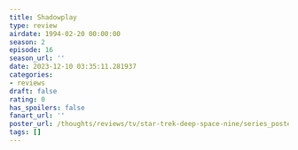```yaml
---
title: Shadowplay
type: review
airdate: 1994-02-20 00:00:00
season: 2
episode: 16
season_url: ''
date: 2023-12-10 03:35:11.281937
categories:
- reviews
draft: false
rating: 0
has_spoilers: false
fanart_url: ''
poster_url: /thoughts/reviews/tv/star-trek-deep-space-nine/series_poster.jpg
tags: []
---
```


